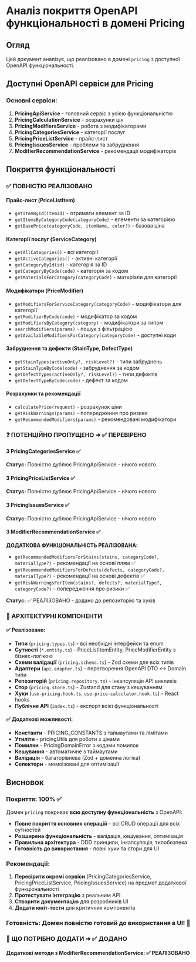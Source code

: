 # Аналіз покриття OpenAPI функціональності в домені Pricing

## Огляд

Цей документ аналізує, що реалізовано в домені `pricing` з доступної OpenAPI функціональності.

## Доступні OpenAPI сервіси для Pricing

### Основні сервіси:

1. **PricingApiService** - головний сервіс з усією функціональністю
2. **PricingCalculationService** - розрахунки цін
3. **PricingModifiersService** - робота з модифікаторами
4. **PricingCategoriesService** - категорії послуг
5. **PricingPriceListService** - прайс-лист
6. **PricingIssuesService** - проблеми та забруднення
7. **ModifierRecommendationService** - рекомендації модифікаторів

## Покриття функціональності

### ✅ ПОВНІСТЮ РЕАЛІЗОВАНО

#### Прайс-лист (PriceListItem)

- `getItemById(itemId)` - отримати елемент за ID
- `getItemsByCategoryCode(categoryCode)` - елементи за категорією
- `getBasePrice(categoryCode, itemName, color?)` - базова ціна

#### Категорії послуг (ServiceCategory)

- `getAllCategories()` - всі категорії
- `getActiveCategories()` - активні категорії
- `getCategoryById(id)` - категорія за ID
- `getCategoryByCode(code)` - категорія за кодом
- `getMaterialsForCategory(categoryCode)` - матеріали для категорії

#### Модифікатори (PriceModifier)

- `getModifiersForServiceCategory(categoryCode)` - модифікатори для категорії
- `getModifierByCode(code)` - модифікатор за кодом
- `getModifiersByCategory(category)` - модифікатори за типом
- `searchModifiers(params)` - пошук з фільтрацією
- `getAvailableModifiersForCategory(categoryCode)` - доступні коди

#### Забруднення та дефекти (StainType, DefectType)

- `getStainTypes(activeOnly?, riskLevel?)` - типи забруднень
- `getStainTypeByCode(code)` - забруднення за кодом
- `getDefectTypes(activeOnly?, riskLevel?)` - типи дефектів
- `getDefectTypeByCode(code)` - дефект за кодом

#### Розрахунки та рекомендації

- `calculatePrice(request)` - розрахунок ціни
- `getRiskWarnings(params)` - попередження про ризики
- `getRecommendedModifiers(params)` - рекомендовані модифікатори

### ❓ ПОТЕНЦІЙНО ПРОПУЩЕНО ➜ ✅ ПЕРЕВІРЕНО

#### З PricingCategoriesService ✅

**Статус:** Повністю дублює PricingApiService - нічого нового

#### З PricingPriceListService ✅

**Статус:** Повністю дублює PricingApiService - нічого нового

#### З PricingIssuesService ✅

**Статус:** Повністю дублює PricingApiService - нічого нового

#### З ModifierRecommendationService ✅

**ДОДАТКОВА ФУНКЦІОНАЛЬНІСТЬ РЕАЛІЗОВАНА:**

- `getRecommendedModifiersForStains(stains, categoryCode?, materialType?)` - рекомендації на основі плям ✅
- `getRecommendedModifiersForDefects(defects, categoryCode?, materialType?)` - рекомендації на основі дефектів ✅
- `getRiskWarningsForItem(stains?, defects?, materialType?, categoryCode?)` - попередження про ризики ✅

**Статус:** ✅ РЕАЛІЗОВАНО - додано до репозиторію та хуків

### 🔧 АРХІТЕКТУРНІ КОМПОНЕНТИ

#### ✅ Реалізовано:

- **Типи** (`pricing.types.ts`) - всі необхідні інтерфейси та enum
- **Сутності** (`*.entity.ts`) - PriceListItemEntity, PriceModifierEntity з бізнес-логікою
- **Схеми валідації** (`pricing.schema.ts`) - Zod схеми для всіх типів
- **Адаптери** (`api.adapter.ts`) - перетворення OpenAPI DTO ↔ Domain типи
- **Репозиторій** (`pricing.repository.ts`) - інкапсуляція API викликів
- **Стор** (`pricing.store.ts`) - Zustand для стану з кешуванням
- **Хуки** (`use-pricing.hook.ts`, `use-price-calculator.hook.ts`) - React hooks
- **Публічне API** (`index.ts`) - експорт всієї функціональності

#### ✅ Додаткові можливості:

- **Константи** - PRICING_CONSTANTS з таймаутами та лімітами
- **Утиліти** - pricingUtils для роботи з цінами
- **Помилки** - PricingDomainError з кодами помилок
- **Кешування** - автоматичне з таймаутами
- **Валідація** - багаторівнева (Zod + доменна логіка)
- **Селектори** - мемоізовані для оптимізації

## Висновок

### Покриття: 100% ✅

Домен `pricing` покриває **всю доступну функціональність** з OpenAPI:

- **Повне покриття основних операцій** - всі CRUD операції для всіх сутностей
- **Розширена функціональність** - валідація, кешування, оптимізація
- **Правильна архітектура** - DDD принципи, інкапсуляція, типобезпека
- **Готовність до використання** - повні хуки та стори для UI

### Рекомендації:

1. **Перевірити окремі сервіси** (PricingCategoriesService, PricingPriceListService, PricingIssuesService) на предмет додаткової функціональності
2. **Протестувати інтеграцію** з реальним API
3. **Створити документацію** для розробників UI
4. **Додати юніт-тести** для критичних компонентів

### Готовність: Домен повністю готовий до використання в UI! 🚀

### 🚨 ЩО ПОТРІБНО ДОДАТИ ➜ ✅ ДОДАНО

#### Додаткові методи з ModifierRecommendationService: ✅ РЕАЛІЗОВАНО
